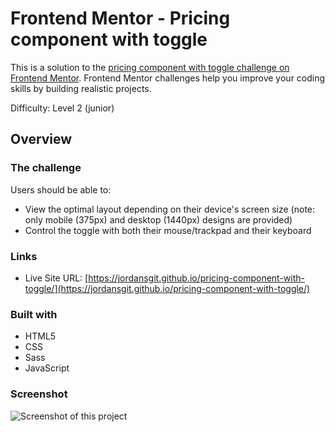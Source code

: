 # Frontend Mentor - Pricing component with toggle

This is a solution to the [pricing component with toggle challenge on Frontend Mentor](https://www.frontendmentor.io/challenges/pricing-component-with-toggle-8vPwRMIC). Frontend Mentor challenges help you improve your coding skills by building realistic projects. 

Difficulty: Level 2 (junior)

## Overview

### The challenge

Users should be able to:

- View the optimal layout depending on their device's screen size (note: only mobile (375px) and desktop (1440px) designs are provided)
- Control the toggle with both their mouse/trackpad and their keyboard

### Links

- Live Site URL: [https://jordansgit.github.io/pricing-component-with-toggle/](https://jordansgit.github.io/pricing-component-with-toggle/)

### Built with

- HTML5
- CSS 
- Sass 
- JavaScript

### Screenshot
![Screenshot of this project]()
